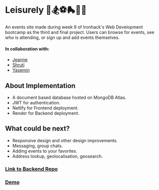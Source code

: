 # Leisurely 🎨🏂⚽️🛼💃🧶

An events site made during week 9 of Ironhack's Web Development bootcamp as the third and final project. Users can browse for events, see who is attending, or sign up and add events themselves.

#### In collaboration with:

- [Jeanne](https://github.com/Janittto)
- [Shruti](https://github.com/Sshaker2/)
- [Yasemin](https://github.com/yaseminsabeva/)

## About Implementation

- A document based database hosted on MongoDB Atlas.
- JWT for authentication.
- Netlify for Frontend deployment.
- Render for Backend deployment.

## What could be next?

- Responsive design and other design improvements.
- Messaging, group chats.
- Adding events to your favorites.
- Address lookup, geolocalisation, geosearch.

### [Link to Backend Repo](https://github.com/yaseminsabeva/leisurely-server)

### [Demo](https://leisurelyy.netlify.app)
